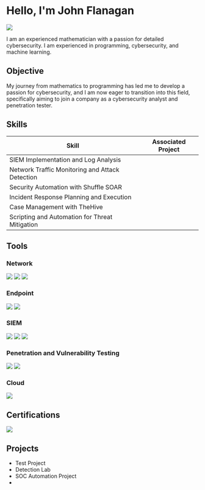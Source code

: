 # Hello, I'm John Flanagan
<a href="https://linkedin.com"><img src="https://img.shields.io/badge/-LinkedIn-0072b1?&style=for-the-badge&logo=linkedin&logoColor=white" /></a>


I am an experienced mathematician with a passion for detailed cybersecurity. I am experienced in programming, cybersecurity, and machine learning.

## Objective
My journey from mathematics to programming has led me to develop a passion for cybersecurity, and I am now eager to transition into this field, specifically aiming to join a company as a cybersecurity analyst and penetration tester.
## Skills


| Skill                                         | Associated Project         |
|-----------------------------------------------|----------------------------|
| SIEM Implementation and Log Analysis          | 
| Network Traffic Monitoring and Attack Detection 
| Security Automation with Shuffle SOAR         | 
| Incident Response Planning and Execution      | 
| Case Management with TheHive                  | 
| Scripting and Automation for Threat Mitigation | 

## Tools


### Network
<div>
    <img src="https://img.shields.io/badge/-Wireshark-1679A7?&style=for-the-badge&logo=Wireshark&logoColor=white" />
    <img src="https://img.shields.io/badge/-Suricata-EF3B2D?&style=for-the-badge&logo=Suricata&logoColor=white" />
    <img src="https://img.shields.io/badge/-Zeek-777BB4?&style=for-the-badge&logo=Zeek&logoColor=white" />
</div>

### Endpoint
<div>
    <img src="https://img.shields.io/badge/-Microsoft_Defender_for_Endpoint-00A4EF?&style=for-the-badge&logo=Microsoft&logoColor=white" />
    <img src="https://img.shields.io/badge/-Velociraptor-4B275F?&style=for-the-badge&logo=Velociraptor&logoColor=white" />
</div>

### SIEM
<div>
    <img src="https://img.shields.io/badge/-Microsoft_Sentinel-0078D4?&style=for-the-badge&logo=Microsoft&logoColor=white" />
    <img src="https://img.shields.io/badge/-Splunk-000000?&style=for-the-badge&logo=Splunk&logoColor=white" />
    <img src="https://img.shields.io/badge/-Elastic-005571?&style=for-the-badge&logo=Elastic&logoColor=white" />
</div>

### Penetration and Vulnerability Testing
<div>
    <img src="https://img.shields.io/badge/-Metasploit-6C3C2F?&style=for-the-badge&logo=metasploit&logoColor=white" />
    <img src="https://img.shields.io/badge/-Wireshark-4B92DB?&style=for-the-badge&logo=wireshark&logoColor=white" />
</div>

### Cloud
<div>
    <img src="https://img.shields.io/badge/-AWS_Certified_Solutions_Architect-232F3E?&style=for-the-badge&logo=amazonaws&logoColor=white" />

</div>

## Certifications
<div>
<img src="https://img.shields.io/badge/-Security%2B-FF0000?&style=for-the-badge&logo=CompTIA&logoColor=white" />


</div>

## Projects
- Test Project
- Detection Lab
- SOC Automation Project
- 
